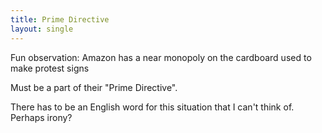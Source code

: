 ```yaml
---
title: Prime Directive
layout: single
---
```


Fun observation: Amazon has a near monopoly on the cardboard used to make protest signs

Must be a part of their "Prime Directive".

There has to be an English word for this situation that I can't think of. Perhaps irony?